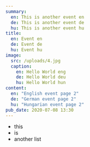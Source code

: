 ```yaml
---
summary:
  en: This is another event en
  de: This is another event de
  hu: This is another event hu
title:
  en: Event en
  de: Event de
  hu: Event hu
image: 
  src: /uploads/4.jpg
  caption:
    en: Hello World eng
    de: Hello World deu
    hu: Hello World hun
content:
  en: "English event page 2"
  de: "German event page 2"
  hu: "Hungarian event page 2"
pub_date: 2020-07-08 13:30
---
```

- this
- is
- another list
